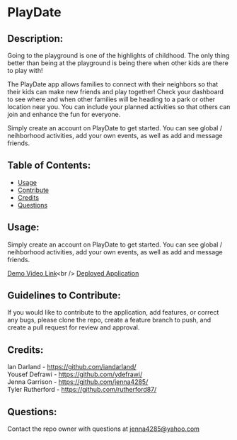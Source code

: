 # PlayDate
  ## Description:
  Going to the playground is one of the highlights of childhood. The only thing better than being at the playground is being there when other kids are there to play with!
  
   The PlayDate app allows families to connect with their neighbors so that their kids can make new friends and play together! Check your dashboard to see where and when other families will be heading to a park or other location near you. You can include your planned activities so that others can join and enhance the fun for everyone.

   Simply create an account on PlayDate to get started. You can see global / neihborhood activities, add your own events, as well as add and message friends.
  ## Table of Contents:
  - [Usage](#usage)
  - [Contribute](#contribute)
  - [Credits](#credits)
  - [Questions](#questions)

## Usage:
  Simply create an account on PlayDate to get started. You can see global / neihborhood activities, add your own events, as well as add and message friends.

  [Demo Video Link]("https://drive.google.com/file/d/1OIXWost4WTVtlDbq9bH3mut-asDd9xxO/view?usp=sharing")<br />
  [Deployed Application]("https://ut-playdate.herokuapp.com/")
  ## Guidelines to Contribute:
  If you would like to contribute to the application, add features, or correct any bugs, please clone the repo, create a feature branch to push, and create a pull request for review and approval.

  ## Credits:
  Ian Darland - https://github.com/iandarland/ <br>
  Yousef Defrawi - https://github.com/ydefrawi/ <br>
  Jenna Garrison - https://github.com/jenna4285/ <br>
  Tyler Rutherford - https://github.com/rutherford87/ <br>
  ## Questions:
  Contact the repo owner with questions at jenna4285@yahoo.com  